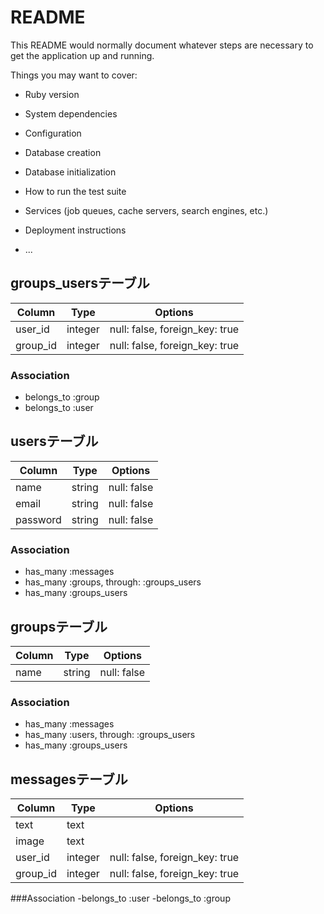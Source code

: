 # README

This README would normally document whatever steps are necessary to get the
application up and running.

Things you may want to cover:

* Ruby version

* System dependencies

* Configuration

* Database creation

* Database initialization

* How to run the test suite

* Services (job queues, cache servers, search engines, etc.)

* Deployment instructions

* ...

## groups_usersテーブル

|Column|Type|Options|
|------|----|-------|
|user_id|integer|null: false, foreign_key: true|
|group_id|integer|null: false, foreign_key: true|

### Association
- belongs_to :group
- belongs_to :user


## usersテーブル

|Column|Type|Options|
|------|----|-------|
|name|string|null: false|
|email|string|null: false|
|password|string|null: false|

### Association
- has_many :messages
- has_many :groups, through:  :groups_users
- has_many :groups_users


## groupsテーブル

|Column|Type|Options|
|------|----|-------|
|name|string|null: false|

### Association
- has_many :messages
- has_many :users, through:  :groups_users
- has_many :groups_users


## messagesテーブル

|Column|Type|Options|
|------|----|-------|
|text|text|
|image|text|
|user_id|integer|null: false, foreign_key: true|
|group_id|integer|null: false, foreign_key: true|

###Association
-belongs_to :user
-belongs_to :group